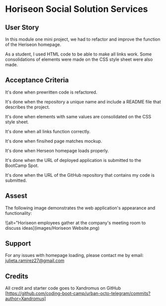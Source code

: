 # Horiseon Social Solution Services

## User Story
In this module one mini project, we had to refactor and improve the function of the Heriseon homepage. 

As a student, I used HTML code to be able to make all links work. Some consolidations of elements were made on the CSS style sheet were also made.

## Acceptance Criteria

It's done when prewritten code is refactored.

It's done when the repository a unique name and include a README file that describes the project.

It's done when elements with same values are consolidated on the CSS style sheet.

It's done when all links function correctly.

It's done when finsihed page matches mockup.

It's done when Herseon homepage loads properly.

It's done when the URL of deployed application is submitted to the BootCamp Spot.

It's done when the URL of the GitHub repository that contains my code is submitted.

## Assest
The following image demonstrates the web application's appearance and functionality:

![alt="Horiseon employees gather at the company's meeting room to discuss ideas](images/Horiseon Website.png)

## Support
For any issues with homepage loading, please contact me by email: julieta.ramirez27@gmail.com

## Credits
All credit and starter code goes to Xandromus on GitHub [https://github.com/coding-boot-camp/urban-octo-telegram/commits?author=Xandromus]
